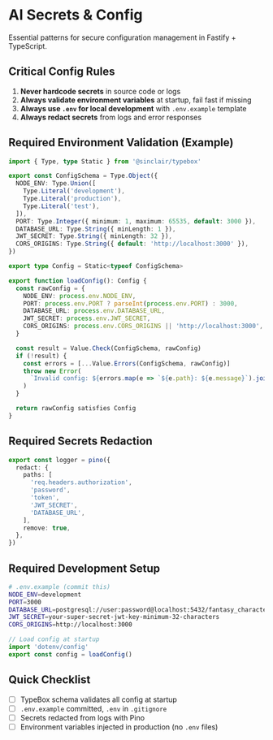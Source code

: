 # AI Secrets & Config

Essential patterns for secure configuration management in Fastify + TypeScript.

## Critical Config Rules

1. **Never hardcode secrets** in source code or logs
2. **Always validate environment variables** at startup, fail fast if missing
3. **Always use `.env` for local development** with `.env.example` template
4. **Always redact secrets** from logs and error responses

## Required Environment Validation (Example)

```ts
import { Type, type Static } from '@sinclair/typebox'

export const ConfigSchema = Type.Object({
  NODE_ENV: Type.Union([
    Type.Literal('development'),
    Type.Literal('production'),
    Type.Literal('test'),
  ]),
  PORT: Type.Integer({ minimum: 1, maximum: 65535, default: 3000 }),
  DATABASE_URL: Type.String({ minLength: 1 }),
  JWT_SECRET: Type.String({ minLength: 32 }),
  CORS_ORIGINS: Type.String({ default: 'http://localhost:3000' }),
})

export type Config = Static<typeof ConfigSchema>

export function loadConfig(): Config {
  const rawConfig = {
    NODE_ENV: process.env.NODE_ENV,
    PORT: process.env.PORT ? parseInt(process.env.PORT) : 3000,
    DATABASE_URL: process.env.DATABASE_URL,
    JWT_SECRET: process.env.JWT_SECRET,
    CORS_ORIGINS: process.env.CORS_ORIGINS || 'http://localhost:3000',
  }

  const result = Value.Check(ConfigSchema, rawConfig)
  if (!result) {
    const errors = [...Value.Errors(ConfigSchema, rawConfig)]
    throw new Error(
      `Invalid config: ${errors.map(e => `${e.path}: ${e.message}`).join(', ')}`
    )
  }

  return rawConfig satisfies Config
}
```

## Required Secrets Redaction

```ts
export const logger = pino({
  redact: {
    paths: [
      'req.headers.authorization',
      'password',
      'token',
      'JWT_SECRET',
      'DATABASE_URL',
    ],
    remove: true,
  },
})
```

## Required Development Setup

```bash
# .env.example (commit this)
NODE_ENV=development
PORT=3000
DATABASE_URL=postgresql://user:password@localhost:5432/fantasy_characters_dev
JWT_SECRET=your-super-secret-jwt-key-minimum-32-characters
CORS_ORIGINS=http://localhost:3000
```

```ts
// Load config at startup
import 'dotenv/config'
export const config = loadConfig()
```

## Quick Checklist

- [ ] TypeBox schema validates all config at startup
- [ ] `.env.example` committed, `.env` in `.gitignore`
- [ ] Secrets redacted from logs with Pino
- [ ] Environment variables injected in production (no `.env` files)
